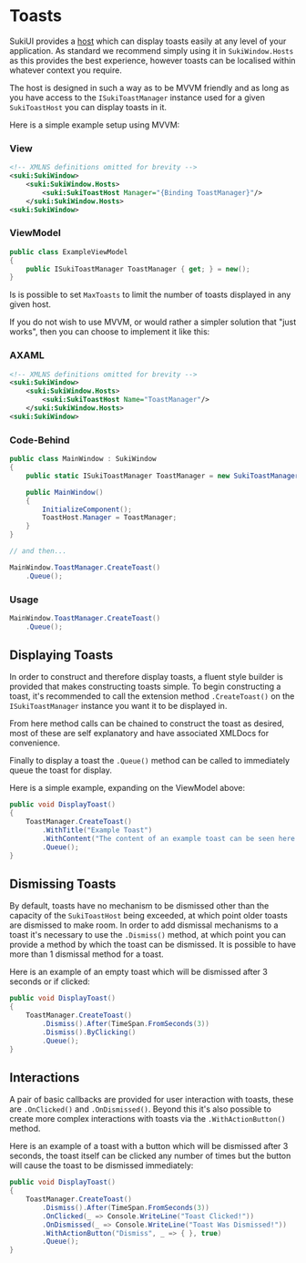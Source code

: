 # Toasts

SukiUI provides a [host](./hosts) which can display toasts easily at any level of your application. As standard we recommend simply using it in `SukiWindow.Hosts` as this provides the best experience, however toasts can be localised within whatever context you require.

The host is designed in such a way as to be MVVM friendly and as long as you have access to the `ISukiToastManager` instance used for a given `SukiToastHost` you can display toasts in it.

Here is a simple example setup using MVVM:

### View
```xml
<!-- XMLNS definitions omitted for brevity -->
<suki:SukiWindow>
	<suki:SukiWindow.Hosts>
		<suki:SukiToastHost Manager="{Binding ToastManager}"/>
	</suki:SukiWindow.Hosts>
<suki:SukiWindow>
```

### ViewModel
```cs
public class ExampleViewModel
{
	public ISukiToastManager ToastManager { get; } = new();
}
```

Is is possible to set `MaxToasts` to limit the number of toasts displayed in any given host.

If you do not wish to use MVVM, or would rather a simpler solution that "just works", then you can choose to implement it like this:

### AXAML
```xml
<!-- XMLNS definitions omitted for brevity -->
<suki:SukiWindow>
	<suki:SukiWindow.Hosts>
		<suki:SukiToastHost Name="ToastManager"/>
	</suki:SukiWindow.Hosts>
<suki:SukiWindow>
```
### Code-Behind
```cs
public class MainWindow : SukiWindow
{
	public static ISukiToastManager ToastManager = new SukiToastManager();

	public MainWindow()
	{
		InitializeComponent();
		ToastHost.Manager = ToastManager;
	}
}

// and then...

MainWindow.ToastManager.CreateToast()
	.Queue();
```
### Usage
```cs
MainWindow.ToastManager.CreateToast()
	.Queue();
```


## Displaying Toasts

In order to construct and therefore display toasts, a fluent style builder is provided that makes constructing toasts simple. To begin constructing a toast, it's recommended to call the extension method `.CreateToast()` on the `ISukiToastManager` instance you want it to be displayed in.

From here method calls can be chained to construct the toast as desired, most of these are self explanatory and have associated XMLDocs for convenience.

Finally to display a toast the `.Queue()` method can be called to immediately queue the toast for display.

Here is a simple example, expanding on the ViewModel above:

```cs
public void DisplayToast()
{
	ToastManager.CreateToast()
		.WithTitle("Example Toast")
		.WithContent("The content of an example toast can be seen here.")
		.Queue();
}
```

## Dismissing Toasts

By default, toasts have no mechanism to be dismissed other than the capacity of the `SukiToastHost` being exceeded, at which point older toasts are dismissed to make room. In order to add dismissal mechanisms to a toast it's necessary to use the `.Dismiss()` method, at which point you can provide a method by which the toast can be dismissed. It is possible to have more than 1 dismissal method for a toast.

Here is an example of an empty toast which will be dismissed after 3 seconds or if clicked:

```cs
public void DisplayToast()
{
	ToastManager.CreateToast()
		.Dismiss().After(TimeSpan.FromSeconds(3))
        .Dismiss().ByClicking()
        .Queue();
}
```

## Interactions

A pair of basic callbacks are provided for user interaction with toasts, these are `.OnClicked()` and `.OnDismissed()`. Beyond this it's also possible to create more complex interactions with toasts via the `.WithActionButton()` method.

Here is an example of a toast with a button which will be dismissed after 3 seconds, the toast itself can be clicked any number of times but the button will cause the toast to be dismissed immediately:

```cs
public void DisplayToast()
{
	ToastManager.CreateToast()
		.Dismiss().After(TimeSpan.FromSeconds(3))
        .OnClicked(_ => Console.WriteLine("Toast Clicked!"))
        .OnDismissed(_ => Console.WriteLine("Toast Was Dismissed!")) 
        .WithActionButton("Dismiss", _ => { }, true)
        .Queue();
}
```